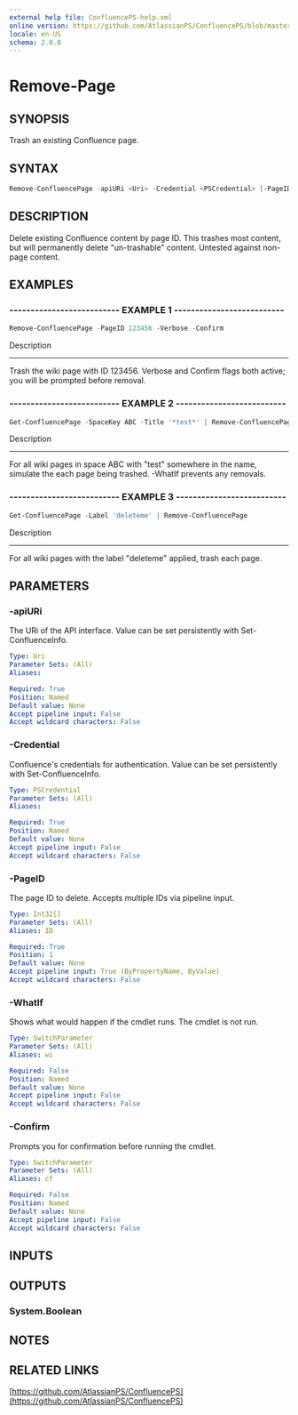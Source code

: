 ```yaml
---
external help file: ConfluencePS-help.xml
online version: https://github.com/AtlassianPS/ConfluencePS/blob/master/docs/en-US/Remove-Page.md
locale: en-US
schema: 2.0.0
---
```


# Remove-Page

## SYNOPSIS
Trash an existing Confluence page.

## SYNTAX

```powershell
Remove-ConfluencePage -apiURi <Uri> -Credential <PSCredential> [-PageID] <Int32[]> [-WhatIf] [-Confirm]
```

## DESCRIPTION
Delete existing Confluence content by page ID.
This trashes most content, but will permanently delete "un-trashable" content.
Untested against non-page content.

## EXAMPLES

### -------------------------- EXAMPLE 1 --------------------------
```powershell
Remove-ConfluencePage -PageID 123456 -Verbose -Confirm
```

Description

-----------

Trash the wiki page with ID 123456.
Verbose and Confirm flags both active; you will be prompted before removal.

### -------------------------- EXAMPLE 2 --------------------------
```powershell
Get-ConfluencePage -SpaceKey ABC -Title '*test*' | Remove-ConfluencePage -WhatIf
```

Description

-----------

For all wiki pages in space ABC with "test" somewhere in the name,
simulate the each page being trashed. -WhatIf prevents any removals.

### -------------------------- EXAMPLE 3 --------------------------
```powershell
Get-ConfluencePage -Label 'deleteme' | Remove-ConfluencePage
```

Description

-----------

For all wiki pages with the label "deleteme" applied, trash each page.

## PARAMETERS

### -apiURi
The URi of the API interface.
Value can be set persistently with Set-ConfluenceInfo.

```yaml
Type: Uri
Parameter Sets: (All)
Aliases:

Required: True
Position: Named
Default value: None
Accept pipeline input: False
Accept wildcard characters: False
```

### -Credential
Confluence's credentials for authentication.
Value can be set persistently with Set-ConfluenceInfo.

```yaml
Type: PSCredential
Parameter Sets: (All)
Aliases:

Required: True
Position: Named
Default value: None
Accept pipeline input: False
Accept wildcard characters: False
```

### -PageID
The page ID to delete.
Accepts multiple IDs via pipeline input.

```yaml
Type: Int32[]
Parameter Sets: (All)
Aliases: ID

Required: True
Position: 1
Default value: None
Accept pipeline input: True (ByPropertyName, ByValue)
Accept wildcard characters: False
```

### -WhatIf
Shows what would happen if the cmdlet runs.
The cmdlet is not run.

```yaml
Type: SwitchParameter
Parameter Sets: (All)
Aliases: wi

Required: False
Position: Named
Default value: None
Accept pipeline input: False
Accept wildcard characters: False
```

### -Confirm
Prompts you for confirmation before running the cmdlet.

```yaml
Type: SwitchParameter
Parameter Sets: (All)
Aliases: cf

Required: False
Position: Named
Default value: None
Accept pipeline input: False
Accept wildcard characters: False
```

## INPUTS

## OUTPUTS

### System.Boolean

## NOTES

## RELATED LINKS

[https://github.com/AtlassianPS/ConfluencePS](https://github.com/AtlassianPS/ConfluencePS)
